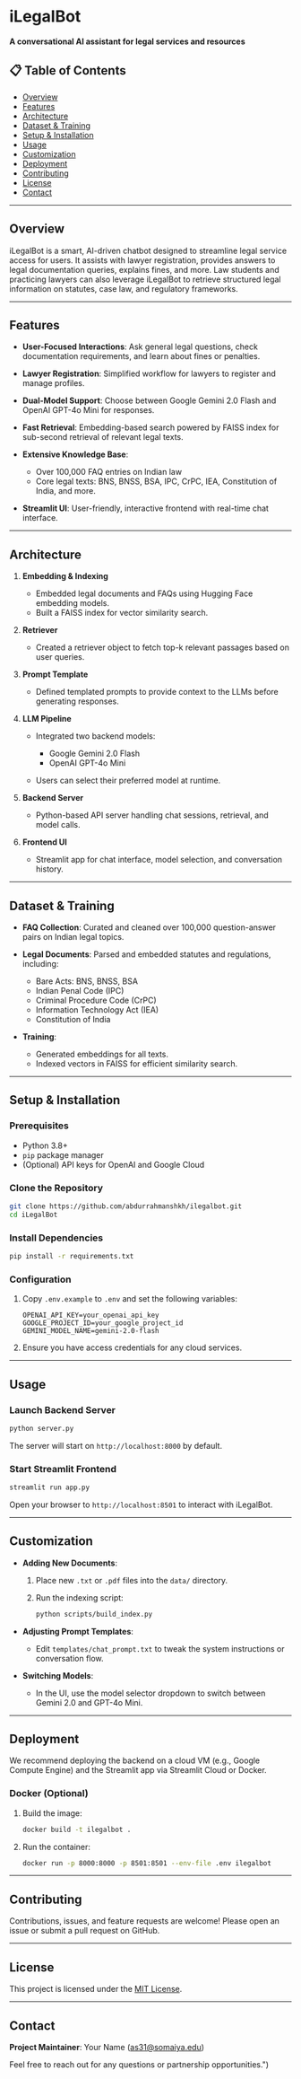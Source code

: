 # iLegalBot

**A conversational AI assistant for legal services and resources**

## 📋 Table of Contents

* [Overview](#overview)
* [Features](#features)
* [Architecture](#architecture)
* [Dataset & Training](#dataset--training)
* [Setup & Installation](#setup--installation)
* [Usage](#usage)
* [Customization](#customization)
* [Deployment](#deployment)
* [Contributing](#contributing)
* [License](#license)
* [Contact](#contact)

---

## Overview

iLegalBot is a smart, AI-driven chatbot designed to streamline legal service access for users. It assists with lawyer registration, provides answers to legal documentation queries, explains fines, and more. Law students and practicing lawyers can also leverage iLegalBot to retrieve structured legal information on statutes, case law, and regulatory frameworks.

---

## Features

* **User-Focused Interactions**: Ask general legal questions, check documentation requirements, and learn about fines or penalties.
* **Lawyer Registration**: Simplified workflow for lawyers to register and manage profiles.
* **Dual-Model Support**: Choose between Google Gemini 2.0 Flash and OpenAI GPT-4o Mini for responses.
* **Fast Retrieval**: Embedding-based search powered by FAISS index for sub-second retrieval of relevant legal texts.
* **Extensive Knowledge Base**:

  * Over 100,000 FAQ entries on Indian law
  * Core legal texts: BNS, BNSS, BSA, IPC, CrPC, IEA, Constitution of India, and more.
* **Streamlit UI**: User-friendly, interactive frontend with real-time chat interface.

---

## Architecture

1. **Embedding & Indexing**

   * Embedded legal documents and FAQs using Hugging Face embedding models.
   * Built a FAISS index for vector similarity search.
2. **Retriever**

   * Created a retriever object to fetch top-k relevant passages based on user queries.
3. **Prompt Template**

   * Defined templated prompts to provide context to the LLMs before generating responses.
4. **LLM Pipeline**

   * Integrated two backend models:

     * Google Gemini 2.0 Flash
     * OpenAI GPT-4o Mini
   * Users can select their preferred model at runtime.
5. **Backend Server**

   * Python-based API server handling chat sessions, retrieval, and model calls.
6. **Frontend UI**

   * Streamlit app for chat interface, model selection, and conversation history.

---

## Dataset & Training

* **FAQ Collection**: Curated and cleaned over 100,000 question-answer pairs on Indian legal topics.
* **Legal Documents**: Parsed and embedded statutes and regulations, including:

  * Bare Acts: BNS, BNSS, BSA
  * Indian Penal Code (IPC)
  * Criminal Procedure Code (CrPC)
  * Information Technology Act (IEA)
  * Constitution of India
* **Training**:

  * Generated embeddings for all texts.
  * Indexed vectors in FAISS for efficient similarity search.

---

## Setup & Installation

### Prerequisites

* Python 3.8+
* `pip` package manager
* (Optional) API keys for OpenAI and Google Cloud

### Clone the Repository

```bash
git clone https://github.com/abdurrahmanshkh/ilegalbot.git
cd iLegalBot
```

### Install Dependencies

```bash
pip install -r requirements.txt
```

### Configuration

1. Copy `.env.example` to `.env` and set the following variables:

   ```env
   OPENAI_API_KEY=your_openai_api_key
   GOOGLE_PROJECT_ID=your_google_project_id
   GEMINI_MODEL_NAME=gemini-2.0-flash
   ```
2. Ensure you have access credentials for any cloud services.

---

## Usage

### Launch Backend Server

```bash
python server.py
```

The server will start on `http://localhost:8000` by default.

### Start Streamlit Frontend

```bash
streamlit run app.py
```

Open your browser to `http://localhost:8501` to interact with iLegalBot.

---

## Customization

* **Adding New Documents**:

  1. Place new `.txt` or `.pdf` files into the `data/` directory.
  2. Run the indexing script:

     ```bash
     python scripts/build_index.py
     ```
* **Adjusting Prompt Templates**:

  * Edit `templates/chat_prompt.txt` to tweak the system instructions or conversation flow.
* **Switching Models**:

  * In the UI, use the model selector dropdown to switch between Gemini 2.0 and GPT-4o Mini.

---

## Deployment

We recommend deploying the backend on a cloud VM (e.g., Google Compute Engine) and the Streamlit app via Streamlit Cloud or Docker.

### Docker (Optional)

1. Build the image:

   ```bash
   docker build -t ilegalbot .
   ```
2. Run the container:

   ```bash
   docker run -p 8000:8000 -p 8501:8501 --env-file .env ilegalbot
   ```

---

## Contributing

Contributions, issues, and feature requests are welcome! Please open an issue or submit a pull request on GitHub.

---

## License

This project is licensed under the [MIT License](LICENSE).

---

## Contact

**Project Maintainer**: Your Name ([as31@somaiya.edu](mailto:as31@somaiya.edu))

Feel free to reach out for any questions or partnership opportunities.")

